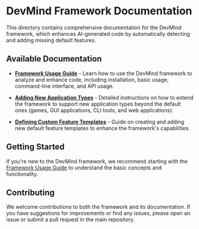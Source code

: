 # DevMind Framework Documentation

This directory contains comprehensive documentation for the DevMind framework, which enhances AI-generated code by automatically detecting and adding missing default features.

## Available Documentation

- [**Framework Usage Guide**](framework-usage-guide.md) - Learn how to use the DevMind framework to analyze and enhance code, including installation, basic usage, command-line interface, and API usage.

- [**Adding New Application Types**](adding-app-types.md) - Detailed instructions on how to extend the framework to support new application types beyond the default ones (games, GUI applications, CLI tools, and web applications).

- [**Defining Custom Feature Templates**](custom-feature-templates.md) - Guide on creating and adding new default feature templates to enhance the framework's capabilities.

## Getting Started

If you're new to the DevMind framework, we recommend starting with the [Framework Usage Guide](framework-usage-guide.md) to understand the basic concepts and functionality.

## Contributing

We welcome contributions to both the framework and its documentation. If you have suggestions for improvements or find any issues, please open an issue or submit a pull request in the main repository.

